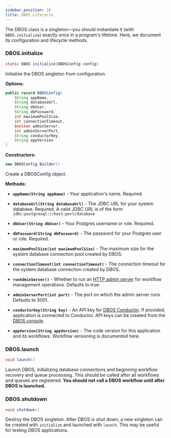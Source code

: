 ```yaml
---
sidebar_position: 10
title: DBOS Lifecycle
---
```


The DBOS class is a singleton&mdash;you should instantiate it (with `DBOS.initialize`) exactly once in a program's lifetime.
Here, we document its configuration and lifecycle methods.

### DBOS.initialize

```java
static DBOS initialize(DBOSConfig config)
```

Initialize the DBOS singleton from configuration.

**Options:**

```java
public record DBOSConfig(
    String appName,
    String databaseUrl,
    String dbUser,
    String dbPassword,
    int maximumPoolSize,
    int connectionTimeout,
    boolean adminServer,
    int adminServerPort,
    String conductorKey,
    String appVersion
)
```

**Constructors:**

```java
new DBOSConfig.Builder()
```

Create a DBOSConfig object.

**Methods:**

- **`appName(String appName)`** - Your application's name. Required.

- **`databaseUrl(String databaseUrl)`** - The JDBC URL for your system database. Required. A valid JDBC URL is of the form `jdbc:postgresql://host:port/database`

- **`dbUser(String dbUser)`** - Your Postgres username or role. Required.

- **`dbPassword(String dbPassword)`** - The password for your Postgres user or role. Required.

- **`maximumPoolSize(int maximumPoolSize)`** - The maximum size for the system database connection pool created by DBOS.

- **`connectionTimeout(int connectionTimeout)`** - The connection timeout for the system database connection created by DBOS.

- **`runAdminServer()`** - Whether to run an [HTTP admin server](../../production/self-hosting/admin-api.md) for workflow management operations. Defaults to true.

- **`adminServerPort(int port)`** - The port on which the admin server runs. Defaults to 3001.

- **`conductorKey(String key)`** - An API key for [DBOS Conductor](../../production/self-hosting/conductor.md). If provided, application is connected to Conductor. API keys can be created from the [DBOS console](https://console.dbos.dev).

- **`appVersion(String appVersion)`** - The code version for this application and its workflows. Workflow versioning is documented here.

### DBOS.launch

```java
void launch()
```

Launch DBOS, initializing database connections and beginning workflow recovery and queue processing.
This should be called after all workflows and queues are registered.
**You should not call a DBOS workflow until after DBOS is launched.**

### DBOS.shutdown

```java
void shutdown()
```

Destroy the DBOS singleton.
After DBOS is shut down, a new singleton can be created with `initialize` and launched with `launch`.
This may be useful for testing DBOS applications.